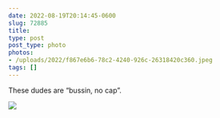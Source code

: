```yaml
---
date: 2022-08-19T20:14:45-0600
slug: 72885
title: 
type: post
post_type: photo
photos:
- /uploads/2022/f867e6b6-78c2-4240-926c-26318420c360.jpeg
tags: []
---
```

These dudes are “bussin, no cap”.


![](/uploads/2022/f867e6b6-78c2-4240-926c-26318420c360.jpeg)


